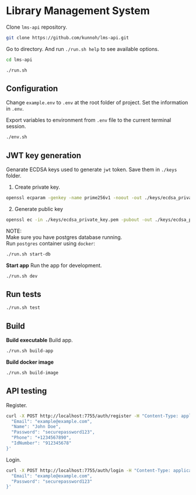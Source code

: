 # Library Management System


Clone `lms-api` repository.
```sh
git clone https://github.com/kunnoh/lms-api.git
```

Go to directory. And run `./run.sh help` to see available options.
```sh
cd lms-api
```
```sh
./run.sh
```

## Configuration  
Change `example.env` to `.env` at the root folder of project.
Set the information in `.env`.

Export variables to environment from `.env` file to the current terminal session.

```sh
./env.sh
```


## JWT key generation
Genarate ECDSA keys used to generate `jwt` token. Save them in `./keys` folder.

1. Create private key.
```sh
openssl ecparam -genkey -name prime256v1 -noout -out ./keys/ecdsa_private_key.pem
```

2. Generate public key
```sh
openssl ec -in ./keys/ecdsa_private_key.pem -pubout -out ./keys/ecdsa_public_key.pem
```

NOTE:  
Make sure you have postgres database running.  
Run `postgres` container using `docker`:

```sh
./run.sh start-db
```

**Start app**
Run the app for development.
```sh
./run.sh dev
```

## Run tests
```sh
./run.sh test
```

## Build

**Build executable**
Build app.
```sh
./run.sh build-app
```

**Build docker image**

```sh
./run.sh build-image
```

## API testing

Register.

```sh
curl -X POST http://localhost:7755/auth/register -H "Content-Type: application/json" -d '{
  "Email": "example@example.com",
  "Name": "John Doe",
  "Password": "securepassword123",
  "Phone": "+1234567890",
  "IdNumber": "912345678"
}'
```

Login.

```sh
curl -X POST http://localhost:7755/auth/login -H "Content-Type: application/json" -d '{
  "Email": "example@example.com",
  "Password": "securepassword123"
}'
```
